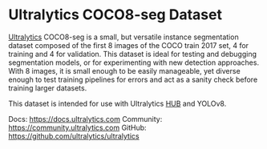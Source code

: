 # Ultralytics COCO8-seg Dataset

[Ultralytics](https://ultralytics.com) COCO8-seg is a small, but versatile instance segmentation dataset composed of the
first 8 images of the COCO train 2017 set, 4 for training and 4 for validation. This dataset is ideal for testing and
debugging segmentation models, or for experimenting with new detection approaches. With 8 images, it is small enough to
be easily manageable, yet diverse enough to test training pipelines for errors and act as a sanity check before training
larger datasets.

This dataset is intended for use with Ultralytics [HUB](https://hub.ultralytics.com) and YOLOv8.

Docs: https://docs.ultralytics.com
Community: https://community.ultralytics.com
GitHub: https://github.com/ultralytics/ultralytics
